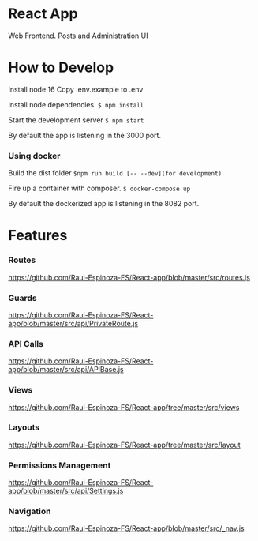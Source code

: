 # React App
Web Frontend. Posts and Administration UI

# How to Develop

Install node 16
Copy .env.example to .env

Install node dependencies.
```$ npm install ```

Start the development server
```$ npm start ```

By default the app is listening in the 3000 port.

### Using docker

Build the dist folder
```$npm run build [-- --dev](for development)```

Fire up a container with composer.
```$ docker-compose up ```

By default the dockerized app is listening in the 8082 port.

# Features

### Routes
https://github.com/Raul-Espinoza-FS/React-app/blob/master/src/routes.js

### Guards
https://github.com/Raul-Espinoza-FS/React-app/blob/master/src/api/PrivateRoute.js

### API Calls
https://github.com/Raul-Espinoza-FS/React-app/blob/master/src/api/APIBase.js

### Views
https://github.com/Raul-Espinoza-FS/React-app/tree/master/src/views

### Layouts
https://github.com/Raul-Espinoza-FS/React-app/tree/master/src/layout

### Permissions Management
https://github.com/Raul-Espinoza-FS/React-app/blob/master/src/api/Settings.js

### Navigation
https://github.com/Raul-Espinoza-FS/React-app/blob/master/src/_nav.js